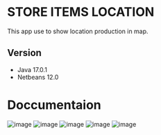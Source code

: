 # STORE ITEMS LOCATION
This app use to show location production in map.

## Version
- Java 17.0.1
- Netbeans 12.0

# Doccumentaion
![image](https://user-images.githubusercontent.com/65846121/151694916-8f35dd38-9588-4aa7-9d52-9bd7220104cf.png)
![image](https://user-images.githubusercontent.com/65846121/151694949-7bb9d86b-5b3e-45f1-a411-7a5c0c8b49f4.png)
![image](https://user-images.githubusercontent.com/65846121/151694971-814ceff1-1a93-43ec-b7c2-c0bd24aa6408.png)
![image](https://user-images.githubusercontent.com/65846121/151694976-687936c0-8c58-4694-8f40-7f4b73c1c42e.png)
![image](https://user-images.githubusercontent.com/65846121/151694981-134f473b-59fd-49f7-9bfb-8e5272277fbe.png)
